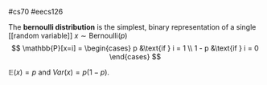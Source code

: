 #cs70 #eecs126 

The **bernoulli distribution** is the simplest, binary representation of a single [[random variable]] $x \sim \mathrm{Bernoulli}(p)$
$$ \mathbb{P}[x=i] = \begin{cases} p &\text{if } i = 1 \\ 1 - p &\text{if } i = 0 \end{cases} $$

$\mathbb{E}(x) = p$ and $Var(x) = p(1 - p)$. 